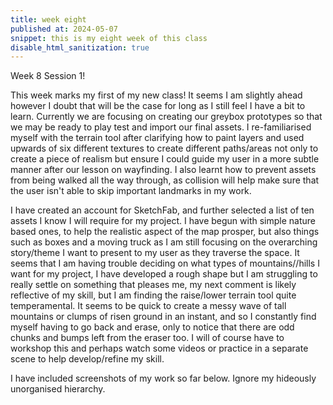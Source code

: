 ```yaml
---
title: week eight
published at: 2024-05-07
snippet: this is my eight week of this class
disable_html_sanitization: true
---
```


Week 8 Session 1!

This week marks my first of my new class! It seems I am slightly ahead however I doubt that will be the
case for long as I still feel I have a bit to learn. Currently we are focusing on creating our
greybox prototypes so that we may be ready to play test and import our final assets. I re-familiarised
myself with the terrain tool after clarifying how to paint layers and used upwards of six different
textures to create different paths/areas not only to create a piece of realism but ensure I could
guide my user in a more subtle manner after our lesson on wayfinding. I also learnt how to prevent
assets from being walked all the way through, as collision will help make sure that the user isn't
able to skip important landmarks in my work. 

I have created an account for SketchFab, and further selected a list of ten assets I know I will require
for my project. I have begun with simple nature based ones, to help the realistic aspect of the map 
prosper, but also things such as boxes and a moving truck as I am still focusing on the overarching
story/theme I want to present to my user as they traverse the space. It seems that I am having trouble
deciding on what types of mountains//hills I want for my project, I have developed a rough shape but I
am struggling to really settle on something that pleases me, my next comment is likely reflective of
my skill, but I am finding the raise/lower terrain tool quite temperamental. It seems to be quick to 
create a messy wave of tall mountains or clumps of risen ground in an instant, and so I constantly
find myself having to go back and erase, only to notice that there are odd chunks and bumps left from
the eraser too. I will of course have to workshop this and perhaps watch some videos or practice in a
separate scene to help develop/refine my skill. 

I have included screenshots of my work so far below. Ignore my hideously unorganised hierarchy. 



